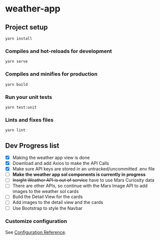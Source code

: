 # weather-app

## Project setup

```
yarn install
```

### Compiles and hot-reloads for development

```
yarn serve
```

### Compiles and minifies for production

```
yarn build
```

### Run your unit tests

```
yarn test:unit
```

### Lints and fixes files

```
yarn lint
```

## Dev Progress list

- [x] Making the weather app view is done
- [x] Download and add Axios to make the API Calls
- [x] Make sure API keys are stored in an untracked/uncommitted .env file
- [ ] **Make the weather app sol components is currently in progress**
- [ ] ~~Insight Weather API is out of service~~ have to use Mars Curiosity data
- [ ] There are other APIs, so continue with the Mars Image API to add images to the weather sol cards
- [ ] Build the Detail View for the cards
- [ ] Add images to the detail view and the cards
- [ ] Use Bootstrap to style the Navbar

### Customize configuration

See [Configuration Reference](https://cli.vuejs.org/config/).

